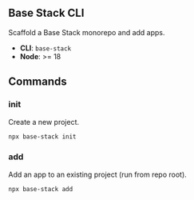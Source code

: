 ## Base Stack CLI

Scaffold a Base Stack monorepo and add apps.

- **CLI**: `base-stack`
- **Node**: >= 18

## Commands

### init

Create a new project.

```bash
npx base-stack init
```

### add

Add an app to an existing project (run from repo root).

```bash
npx base-stack add
```
